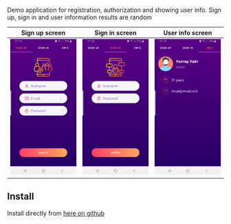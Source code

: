 Demo application for registration, authorization and showing user info. Sign up, sign in and user information results are random

<!-- <img src="https://raw.githubusercontent.com/Gamurar/docs/master/auth/sign-up-screen.jpg" width="200">
<img src="https://raw.githubusercontent.com/Gamurar/docs/master/auth/sign-in-screen.jpg" width="200">
<img src="https://raw.githubusercontent.com/Gamurar/docs/master/auth/user-info-screen.jpg" width="200">
<img src="https://raw.githubusercontent.com/Gamurar/docs/master/auth/success-screen.jpg" width="200">
<img src="https://raw.githubusercontent.com/Gamurar/docs/master/auth/error-screen.jpg" width="200"> -->

Sign up screen             |  Sign in screen		   |  User info screen		   |
:-------------------------:|:-------------------------:|:-------------------------:|
<img src="https://raw.githubusercontent.com/Gamurar/docs/master/auth/sign-up-screen.jpg" width="300">  |  <img src="https://raw.githubusercontent.com/Gamurar/docs/master/auth/sign-in-screen.jpg" width="300"> | <img src="https://raw.githubusercontent.com/Gamurar/docs/master/auth/user-info-screen.jpg" width="300">

Install
-------
Install directly from [here on github](https://raw.githubusercontent.com/Gamurar/docs/master/auth/app-debug.apk)
